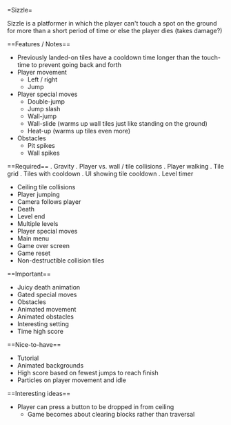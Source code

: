 =Sizzle=

Sizzle is a platformer in which the player can't touch a spot on the ground for more than a short period of time or else the player dies (takes damage?)

==Features / Notes==
- Previously landed-on tiles have a cooldown time longer than the touch-time to prevent going back and forth
- Player movement
  - Left / right
  - Jump
- Player special moves
  - Double-jump
  - Jump slash
  - Wall-jump
  - Wall-slide (warms up wall tiles just like standing on the ground)
  - Heat-up (warms up tiles even more)
- Obstacles
  - Pit spikes
  - Wall spikes

==Required==
. Gravity
. Player vs. wall / tile collisions
. Player walking
. Tile grid
. Tiles with cooldown
. UI showing tile cooldown
. Level timer
- Ceiling tile collisions
- Player jumping
- Camera follows player
- Death
- Level end
- Multiple levels
- Player special moves
- Main menu
- Game over screen
- Game reset
- Non-destructible collision tiles

==Important==
- Juicy death animation
- Gated special moves
- Obstacles
- Animated movement
- Animated obstacles
- Interesting setting
- Time high score

==Nice-to-have==
- Tutorial
- Animated backgrounds
- High score based on fewest jumps to reach finish
- Particles on player movement and idle

==Interesting ideas==
- Player can press a button to be dropped in from ceiling
	- Game becomes about clearing blocks rather than traversal